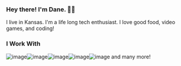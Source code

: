 ### Hey there! I'm Dane. 👋😄

I live in Kansas. I'm a life long tech enthusiast. I love good food, video games, and coding! 

### I Work With
![image](https://user-images.githubusercontent.com/6863079/211180032-2d216c9c-f68a-4189-b06a-90e4acf82b7b.png)![image](https://user-images.githubusercontent.com/6863079/211180034-f08f3d15-62f0-4483-a3d5-af0e4f4208f5.png)![image](https://user-images.githubusercontent.com/6863079/211180035-db7104ec-bf2c-44c6-adb4-d09e42cdb20d.png)![image](https://user-images.githubusercontent.com/6863079/211180037-8d8c6d16-148b-4071-ac17-0829a4de68a0.png)![image](https://user-images.githubusercontent.com/6863079/211180041-fc7cd043-b54e-4b2b-a1eb-b6c07b5fd4bc.png) and many more!
